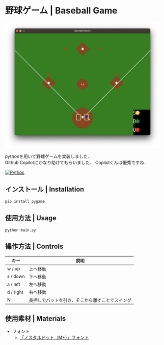 # 野球ゲーム | Baseball Game

![](images/hero.png)

pythonを用いて野球ゲームを実装しました．  
Github Copilotにかなり助けてもらいました．
Copilotくんは優秀ですね．

[![Python][Python.js]][Python.link]

## インストール | Installation

```console
pip install pygame
```

## 使用方法 | Usage

```console
python main.py
```

## 操作方法 | Controls

| キー | 説明 |
| --- | --- |
| w / up | 上へ移動 |
| s / down | 下へ移動 |
| a / left | 左へ移動 |
| d / right | 右へ移動 |
| N | 長押しでバットを引き、そこから離すことでスイング |

## 使用素材 | Materials

- フォント
    - [「ノスタルドット（M+）」フォント](https://logotype.jp/nosutaru-dot.html)

<!-- MARKDOWN LINKS & IMAGES -->
[Python.js]: https://img.shields.io/badge/Python-3572A5?style=for-the-badge&logo=Python&logoColor=white
[Python.link]: https://www.python.org/